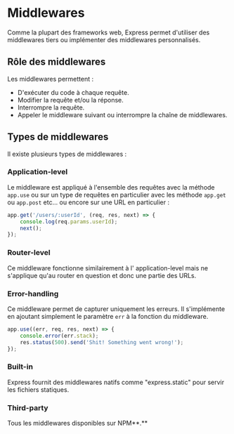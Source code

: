 # Middlewares

Comme la plupart des frameworks web, Express permet d'utiliser des middlewares tiers ou implémenter des middlewares personnalisés.

## Rôle des middlewares

Les middlewares permettent :

* D'exécuter du code à chaque requête.
* Modifier la requête et/ou la réponse.
* Interrompre la requête.
* Appeler le middleware suivant ou interrompre la chaîne de middlewares.

## Types de middlewares

Il existe plusieurs types de middlewares :

### Application-level

Le middleware est appliqué à l'ensemble des requêtes avec la méthode `app.use` ou sur un type de requêtes en particulier avec les méthode `app.get` ou `app.post` etc... ou encore sur une URL en particulier :

```javascript
app.get('/users/:userId', (req, res, next) => {
    console.log(req.params.userId);
    next();
});
```

### Router-level

Ce middleware fonctionne similairement à l' application-level mais ne s'applique qu'au router en question et donc une partie des URLs.

### Error-handling

Ce middleware permet de capturer uniquement les erreurs. Il s'implémente en ajoutant simplement le paramètre `err` à la fonction du middleware.

```javascript
app.use((err, req, res, next) => {
    console.error(err.stack);
    res.status(500).send('Shit! Something went wrong!');
});
```

### Built-in

Express fournit des middlewares natifs comme "express.static" pour servir les fichiers statiques.

### Third-party

Tous les middlewares disponibles sur NPM**.**

